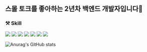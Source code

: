 ## 스몰 토크를 좋아하는 2년차 백엔드 개발자입니다👋
### ⚒ Skill
<img src="https://img.shields.io/badge/java-007396?style=for-the-badge&logo=OpenJDK&logoColor=white">  <img src="https://img.shields.io/badge/springboot-6DB33F?style=for-the-badge&logo=springboot&logoColor=white">  <img src="https://img.shields.io/badge/Hibernate-59666C?style=for-the-badge&logo=Hibernate&logoColor=white">  <img src="https://img.shields.io/badge/MySQL-4479A1?style=for-the-badge&logo=MySQL&logoColor=white">  <img src="https://img.shields.io/badge/Redis-DC382D?style=for-the-badge&logo=Redis&logoColor=white">  <img src="https://img.shields.io/badge/docker-%230db7ed.svg?style=for-the-badge&logo=docker&logoColor=white">  <img src="https://img.shields.io/badge/Amazon%20EC2-FF9900?style=for-the-badge&logo=Amazon%20EC2&logoColor=white">

![Anurag's GitHub stats](https://github-readme-stats.vercel.app/api?username=jonghunbaek&show_icons=true&theme=tokyonight)
<!--
**jonghunbaek/jonghunbaek** is a ✨ _special_ ✨ repository because its `README.md` (this file) appears on your GitHub profile.

